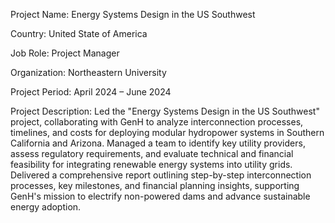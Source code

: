 Project Name: Energy Systems Design in the US Southwest

Country: United State of America

Job Role: Project Manager

Organization: Northeastern University

Project Period: April 2024 – June 2024

Project Description: Led the "Energy Systems Design in the US Southwest" project, collaborating with GenH to analyze interconnection processes, timelines, and costs for deploying modular hydropower systems in Southern California and Arizona. Managed a team to identify key utility providers, assess regulatory requirements, and evaluate technical and financial feasibility for integrating renewable energy systems into utility grids. Delivered a comprehensive report outlining step-by-step interconnection processes, key milestones, and financial planning insights, supporting GenH's mission to electrify non-powered dams and advance sustainable energy adoption.

